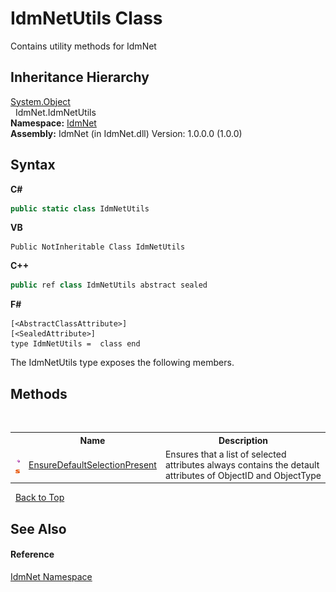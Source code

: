 # IdmNetUtils Class
 

Contains utility methods for IdmNet


## Inheritance Hierarchy
<a href="http://msdn2.microsoft.com/en-us/library/e5kfa45b" target="_blank">System.Object</a><br />&nbsp;&nbsp;IdmNet.IdmNetUtils<br />
**Namespace:**&nbsp;<a href="N_IdmNet">IdmNet</a><br />**Assembly:**&nbsp;IdmNet (in IdmNet.dll) Version: 1.0.0.0 (1.0.0)

## Syntax

**C#**<br />
``` C#
public static class IdmNetUtils
```

**VB**<br />
``` VB
Public NotInheritable Class IdmNetUtils
```

**C++**<br />
``` C++
public ref class IdmNetUtils abstract sealed
```

**F#**<br />
``` F#
[<AbstractClassAttribute>]
[<SealedAttribute>]
type IdmNetUtils =  class end
```

The IdmNetUtils type exposes the following members.


## Methods
&nbsp;<table><tr><th></th><th>Name</th><th>Description</th></tr><tr><td>![Public method](media/pubmethod.gif "Public method")![Static member](media/static.gif "Static member")</td><td><a href="M_IdmNet_IdmNetUtils_EnsureDefaultSelectionPresent">EnsureDefaultSelectionPresent</a></td><td>
Ensures that a list of selected attributes always contains the detault attributes of ObjectID and ObjectType</td></tr></table>&nbsp;
<a href="#idmnetutils-class">Back to Top</a>

## See Also


#### Reference
<a href="N_IdmNet">IdmNet Namespace</a><br />